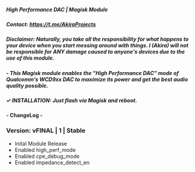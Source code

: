 ##### High Performance DAC | Magisk Module

##### Contact: https://t.me/AkiraProjects

##### Disclaimer: Naturally, you take all the responsibility for what happens to your device when you start messing around with things. I (Akira) will not be responsible for ANY damage caused to anyone's devices due to the use of this module.

##### - This Magisk module enables the "High Performance DAC" mode of Qualcomm's WCD9xx DAC to maximize its power and get the best audio quality possible.

##### ✓ INSTALLATION: Just flash via Magisk and reboot.

#### - ChangeLog -

### Version: vFINAL | 1 | Stable

- Inital Module Release
- Enabled high_perf_mode
- Enabled cpe_debug_mode
- Enabled impedance_detect_en